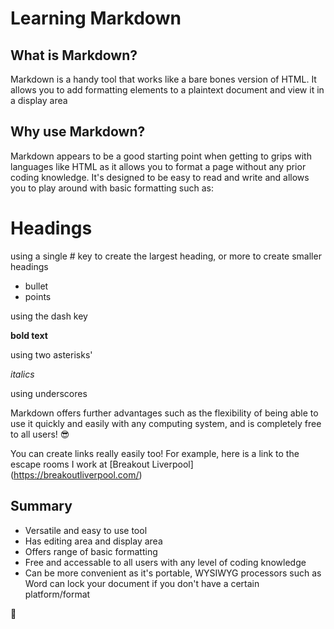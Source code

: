 # Learning Markdown

## What is Markdown? 

Markdown is a handy tool that works like a bare bones version of HTML. It allows you to add formatting elements to a plaintext document and view it in a display area

## Why use Markdown? 

Markdown appears to be a good starting point when getting to grips with languages like HTML as it allows you to format a page without any prior coding knowledge. It's designed to be easy to read and write and allows you to play around with basic formatting such as:

# Headings
using a single # key to create the largest heading, or more to create smaller headings 

- bullet
- points
  
using the dash key

**bold text**

using two asterisks'

_italics_

using underscores

Markdown offers further advantages such as the flexibility of being able to use it quickly and easily with any computing system, and is completely free to all users! 😎


You can create links really easily too! For example, here is a link to the escape rooms I work at [Breakout Liverpool] (https://breakoutliverpool.com/)




## Summary

- Versatile and easy to use tool
- Has editing area and display area
- Offers range of basic formatting
- Free and accessable to all users with any level of coding knowledge
- Can be more convenient as it's portable, WYSIWYG processors such as Word can lock your document if you don't have a certain platform/format 

🤝
